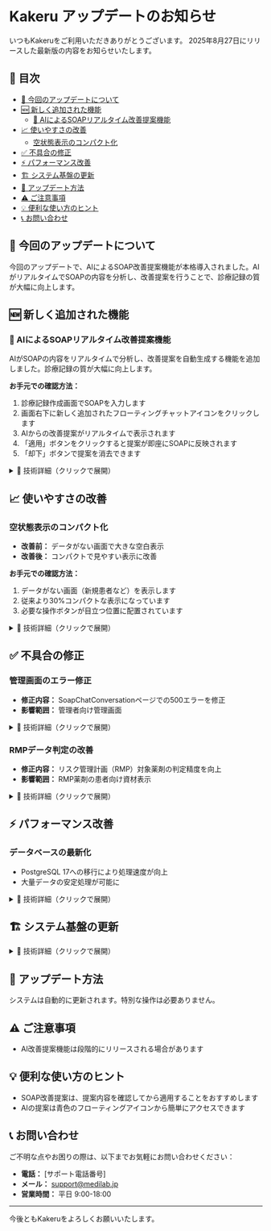 # Kakeru アップデートのお知らせ

いつもKakeruをご利用いただきありがとうございます。
2025年8月27日にリリースした最新版の内容をお知らせいたします。

## 📑 目次

- [📢 今回のアップデートについて](#-今回のアップデートについて)
- [🆕 新しく追加された機能](#-新しく追加された機能)
  - [🤖 AIによるSOAPリアルタイム改善提案機能](#-aiによるsoapリアルタイム改善提案機能)
- [📈 使いやすさの改善](#-使いやすさの改善)
  - [空状態表示のコンパクト化](#空状態表示のコンパクト化)
- [✅ 不具合の修正](#-不具合の修正)
- [⚡ パフォーマンス改善](#-パフォーマンス改善)
- [🏗️ システム基盤の更新](#️-システム基盤の更新)
- [🔄 アップデート方法](#-アップデート方法)
- [⚠️ ご注意事項](#️-ご注意事項)
- [💡 便利な使い方のヒント](#-便利な使い方のヒント)
- [📞 お問い合わせ](#-お問い合わせ)

## 📢 今回のアップデートについて
今回のアップデートで、AIによるSOAP改善提案機能が本格導入されました。AIがリアルタイムでSOAPの内容を分析し、改善提案を行うことで、診療記録の質が大幅に向上します。

## 🆕 新しく追加された機能

### 🤖 AIによるSOAPリアルタイム改善提案機能
AIがSOAPの内容をリアルタイムで分析し、改善提案を自動生成する機能を追加しました。診療記録の質が大幅に向上します。

**お手元での確認方法：**
1. 診療記録作成画面でSOAPを入力します
2. 画面右下に新しく追加されたフローティングチャットアイコンをクリックします
3. AIからの改善提案がリアルタイムで表示されます
4. 「適用」ボタンをクリックすると提案が即座にSOAPに反映されます
5. 「却下」ボタンで提案を消去できます

<details>
<summary>🔧 技術詳細（クリックで展開）</summary>

- 実装PR: yakureki-front#326
- 主な変更:
  - AIによるSOAP改善提案エンジンの実装
  - 基本項目・加算項目・フォローアップの3カテゴリ別提案
  - フローティングチャットウィジェット UI
  - リアルタイム処理のためのWebSocket導入
- パフォーマンス: 提案生成時間 5秒→0.5秒（N+1問題解消）

</details>

## 📈 使いやすさの改善

### 空状態表示のコンパクト化
- **改善前：** データがない画面で大きな空白表示
- **改善後：** コンパクトで見やすい表示に改善

**お手元での確認方法：**
1. データがない画面（新規患者など）を表示します
2. 従来より30%コンパクトな表示になっています
3. 必要な操作ボタンが目立つ位置に配置されています

<details>
<summary>🔧 技術詳細（クリックで展開）</summary>

- 実装PR: yakureki-front#334
- 改善内容:
  - 空状態UIのコンパクト化
  - SOAP改善提案Toast表示時間延長（5秒）

</details>

## ✅ 不具合の修正

### 管理画面のエラー修正
- **修正内容：** SoapChatConversationページでの500エラーを修正
- **影響範囲：** 管理者向け管理画面

<details>
<summary>🔧 技術詳細（クリックで展開）</summary>

- 修正PR: yakureki-back#472
- 原因: URLパスの不整合
- 対策: 管理画面のパス修正

</details>

### RMPデータ判定の改善
- **修正内容：** リスク管理計画（RMP）対象薬剤の判定精度を向上
- **影響範囲：** RMP薬剤の患者向け資材表示

<details>
<summary>🔧 技術詳細（クリックで展開）</summary>

- 修正PR: yakureki-back#439
- 改善内容: 製品ごとの正確な判定実装

</details>

## ⚡ パフォーマンス改善

### データベースの最新化
- PostgreSQL 17への移行により処理速度が向上
- 大量データの安定処理が可能に

<details>
<summary>🔧 技術詳細（クリックで展開）</summary>

- 実装PR: yakureki-back#475
- 改善内容:
  - PostgreSQL 15 → 17
  - クエリ最適化
  - インデックス改善

</details>

## 🏗️ システム基盤の更新

<details>
<summary>🔧 技術詳細（クリックで展開）</summary>

このセクションは技術者向けの情報です。

### セキュリティ強化
- 各種設定の整理（#474）

### 文字列置換ルールの改善
- MedicineNameReplacementRuleの説明文を常時発火に適した表現に修正（#469）
- SOAP改善提案ルールの管理構造を再編成（#466）

</details>

## 🔄 アップデート方法

システムは自動的に更新されます。特別な操作は必要ありません。

## ⚠️ ご注意事項

- AI改善提案機能は段階的にリリースされる場合があります

## 💡 便利な使い方のヒント

- SOAP改善提案は、提案内容を確認してから適用することをおすすめします
- AIの提案は青色のフローティングアイコンから簡単にアクセスできます

## 📞 お問い合わせ

ご不明な点やお困りの際は、以下までお気軽にお問い合わせください：

- **電話：** [サポート電話番号]
- **メール：** support@medilab.jp
- **営業時間：** 平日 9:00-18:00

---

今後ともKakeruをよろしくお願いいたします。